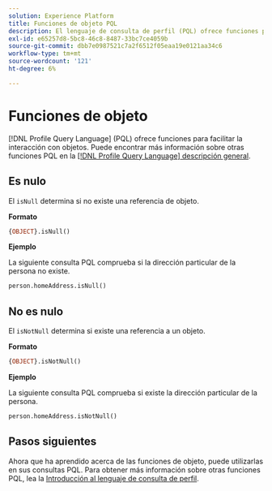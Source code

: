 ```yaml
---
solution: Experience Platform
title: Funciones de objeto PQL
description: El lenguaje de consulta de perfil (PQL) ofrece funciones para facilitar la interacción con objetos.
exl-id: e65257d8-5bc8-46c8-8487-33bc7ce4059b
source-git-commit: dbb7e0987521c7a2f6512f05eaa19e0121aa34c6
workflow-type: tm+mt
source-wordcount: '121'
ht-degree: 6%

---
```


# Funciones de objeto

[!DNL Profile Query Language] (PQL) ofrece funciones para facilitar la interacción con objetos. Puede encontrar más información sobre otras funciones PQL en la [[!DNL Profile Query Language] descripción general](./overview.md).

## Es nulo

El `isNull` determina si no existe una referencia de objeto.

**Formato**

```sql
{OBJECT}.isNull()
```

**Ejemplo**

La siguiente consulta PQL comprueba si la dirección particular de la persona no existe.

```sql
person.homeAddress.isNull()
```

## No es nulo

El `isNotNull` determina si existe una referencia a un objeto.

**Formato**

```sql
{OBJECT}.isNotNull()
```

**Ejemplo**

La siguiente consulta PQL comprueba si existe la dirección particular de la persona.

```sql
person.homeAddress.isNotNull()
```

## Pasos siguientes

Ahora que ha aprendido acerca de las funciones de objeto, puede utilizarlas en sus consultas PQL. Para obtener más información sobre otras funciones PQL, lea la [Introducción al lenguaje de consulta de perfil](./overview.md).
